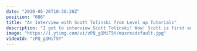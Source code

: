```yaml
---
date: "2020-05-26T10:30:20Z"
position: "086"
title: "An Interview with Scott Tolinski from Level up Tutorials"
description: "I got to interview Scott Tolinski! Wow! Scott is first and foremost a web developer. With years of experience on his belt he decided to start creating tutorials on YouTube. This now grew into one of the best places to go for learning about the web. He also started leveluptutorials.com where you can get premium lessons.\n\nNext to all this he is the co-host of the Syntax podcast. Scott and his buddy Wes Bos go in-depth on code stuff and teach each-other new things.\n\nThe interview is wide ranging and we go over how to create for YouTube and to how to manage social media. We also discuss how Scott learnt to fail and get success after by being a Bboy with the Robotops Crew.\n\nIn this video series I interview people that are amazing at their jobs in the tech industry. I try to find out what makes these people shine - how to they deliver such high quality work? What tools and best practices do they recommend?\n\nFollow Scott Tolinski here:\nWebsite: https://www.leveluptutorials.com/\nTwitter: https://twitter.com/stolinski\nYouTube: https://www.youtube.com/c/leveluptuts\nPodcast: https://syntax.fm/\n\nFollow Tim Benniks here:\nWebsite: https://timbenniks.nl/\nTwitter: https://twitter.com/timbenniks\nGithub: https://github.com/timbenniks"
image: "https://i.ytimg.com/vi/zPQ_gQMiT5Y/maxresdefault.jpg"
videoId: "zPQ_gQMiT5Y"
---
```


